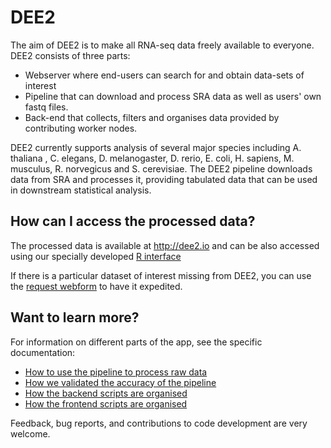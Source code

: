 # DEE2
The aim of DEE2 is to make all RNA-seq data freely available to everyone. DEE2 consists of three parts:
* Webserver where end-users can search for and obtain data-sets of interest 
* Pipeline that can download and process SRA data as well as users' own fastq files.
* Back-end that collects, filters and organises data provided by contributing worker nodes.

DEE2 currently supports analysis of several major species including A. thaliana , C. elegans, D. melanogaster, D. rerio, E. coli, H. sapiens, M. musculus, R. norvegicus and S. cerevisiae. The DEE2 pipeline downloads data from SRA and processes it, providing tabulated data that can be used in downstream statistical analysis.

## How can I access the processed data?
The processed data is available at http://dee2.io and can be also accessed using our specially developed [R interface](https://bioconductor.org/packages/getDEE2/)

If there is a particular dataset of interest missing from DEE2, you can use the [request webform](http://dee2.io/request.html) to have it expedited.

## Want to learn more?
For information on different parts of the app, see the specific documentation:
* [How to use the pipeline to process raw data](../master/pipeline/README.md)
* [How we validated the accuracy of the pipeline](../master/validation/README.md)
* [How the backend scripts are organised](../master/backend/README.md)
* [How the frontend scripts are organised](../master/frontend/README.md)

Feedback, bug reports, and contributions to code development are very welcome. 
